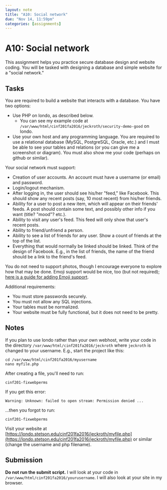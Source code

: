 ```yaml
---
layout: note
title: "A10: Social network"
due: "Nov 14, 11:59pm"
categories: [assignments]
---
```


# A10: Social network

This assignment helps you practice secure database design and website coding. You will be tasked with designing a database and simple website for a "social network."

## Tasks

You are required to build a website that interacts with a database. You have two options:

- Use PHP on londo, as described below.
  - You can see my example code at `/var/www/html/cinf201fa2016/jeckroth/security-demo-good` on londo.
- Use your own host and any programming language. You are required to use a relational database (MySQL, PostgreSQL, Oracle, etc.) and I must be able to see your tables and relations (or you can give me a screenshot or diagram). You must also show me your code (perhaps on github or similar).

Your social network must support:

- Creation of user accounts. An account must have a username (or email) and password.
- Login/logout mechanism.
- After logging in, the user should see his/her "feed," like Facebook. This should show any recent posts (say, 10 most recent) from his/her friends.
- Ability for a user to post a new item, which will appear on their friends' feeds. A post should contain some text, and possibly other info if you want (title? "mood"? etc.).
- Ability to visit any user's feed. This feed will only show that user's recent posts.
- Ability to friend/unfriend a person.
- Ability to see a list of friends for any user. Show a count of friends at the top of the list.
- Everything that would normally be linked should be linked. Think of the design of Facebook. E.g., in the list of friends, the name of the friend should be a link to the friend's feed.

You do not need to support photos, though I encourage everyone to explore how that may be done. Emoji support would be nice, too (but not required); [here is a guide for adding Emoji support](https://blog.farrant.me/adding-emoji-support-to-any-website/).

Additional requirements:

- You must store passwords securely.
- You must not allow any SQL injections.
- Your tables must be normalized.
- Your website must be fully functional, but it does not need to be pretty.

## Notes

If you plan to use londo rather than your own webhost, write your code in the directory `/var/www/html/cinf201fa2016/jeckroth` where `jeckroth` is changed to your username. E.g., start the project like this:

```
cd /var/www/html/cinf201fa2016/myusername
nano myfile.php
```

After creating a file, you'll need to run:

```
cinf201-fixwebperms
```

If you get this error:

```
Warning: Unknown: failed to open stream: Permission denied ...
```

…then you forgot to run:

```
cinf201-fixwebperms
```

Visit your website at [https://londo.stetson.edu/cinf201fa2016/jeckroth/myfile.php](https://londo.stetson.edu/cinf201fa2016/jeckroth/myfile.php) or similar (change the username and php filename).

## Submission

**Do not run the submit script.** I will look at your code in `/var/www/html/cinf201fa2016/yourusername`. I will also look at your site in my browser.